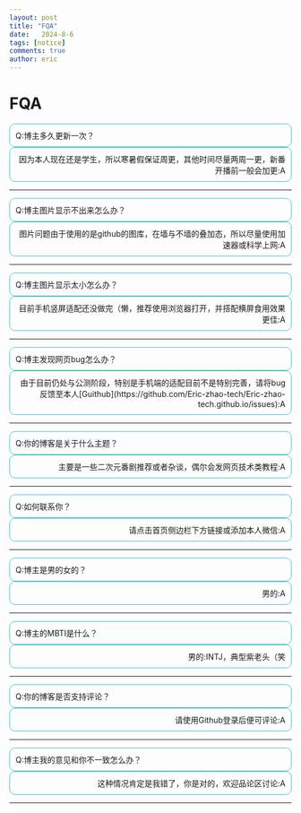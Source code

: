 ```yaml
---
layout: post
title: "FQA"
date:   2024-8-6
tags: [notice]
comments: true
author: eric
---
```


<!-- more -->

<style>
   .rounded-box {
    border: 1px solid #39c5bb;
    border-radius: 10px; /* 设置圆角半径，可以根据需要调整 */
    padding: 10px; /* 可选：设置内边距 */
    }
    .right-align {
    text-align: right;
    }
</style>


# FQA

<div class="rounded-box">
Q:博主多久更新一次？
</div>

<div class="rounded-box right-align">
因为本人现在还是学生，所以寒暑假保证周更，其他时间尽量两周一更，新番开播前一般会加更:A
</div>

<hr>

<div class="rounded-box">
Q:博主图片显示不出来怎么办？
</div>

<div class="rounded-box right-align">
图片问题由于使用的是github的图库，在墙与不墙的叠加态，所以尽量使用加速器或科学上网:A
</div>

<hr>

<div class="rounded-box">
Q:博主图片显示太小怎么办？
</div>

<div class="rounded-box right-align">
目前手机竖屏适配还没做完（懒，推荐使用浏览器打开，并搭配横屏食用效果更佳:A
</div>

<hr>

<div class="rounded-box">
Q:博主发现网页bug怎么办？
</div>

<div class="rounded-box right-align">
由于目前仍处与公测阶段，特别是手机端的适配目前不是特别完善，请将bug反馈至本人[Guithub](https://github.com/Eric-zhao-tech/Eric-zhao-tech.github.io/issues):A
</div>

<hr>

<div class="rounded-box">
Q:你的博客是关于什么主题？
</div>

<div class="rounded-box right-align">
主要是一些二次元番剧推荐或者杂谈，偶尔会发网页技术类教程:A
</div>

<hr>

<div class="rounded-box">
Q:如何联系你？
</div>

<div class="rounded-box right-align">
请点击首页侧边栏下方链接或添加本人微信:A
</div>

<hr>

<div class="rounded-box">
Q:博主是男的女的？
</div>

<div class="rounded-box right-align">
男的:A
</div>

<hr>

<div class="rounded-box">
Q:博主的MBTI是什么？
</div>

<div class="rounded-box right-align">
男的:INTJ，典型紫老头（笑
</div>

<hr>

<div class="rounded-box">
Q:你的博客是否支持评论？
</div>

<div class="rounded-box right-align">
请使用Github登录后便可评论:A
</div>

<hr>

<div class="rounded-box">
Q:博主我的意见和你不一致怎么办？
</div>

<div class="rounded-box right-align">
这种情况肯定是我错了，你是对的，欢迎品论区讨论:A
</div>

<hr>
